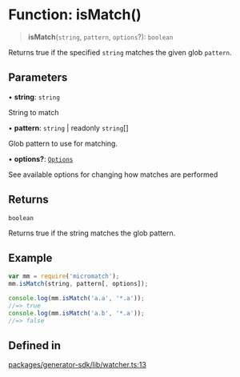 # Function: isMatch()

> **isMatch**(`string`, `pattern`, `options`?): `boolean`

Returns true if the specified `string` matches the given glob `pattern`.

## Parameters

• **string**: `string`

String to match

• **pattern**: `string` \| readonly `string`[]

Glob pattern to use for matching.

• **options?**: [`Options`](../namespaces/micromatch/interfaces/Options.md)

See available options for changing how matches are performed

## Returns

`boolean`

Returns true if the string matches the glob pattern.

## Example

```js
var mm = require('micromatch');
mm.isMatch(string, pattern[, options]);

console.log(mm.isMatch('a.a', '*.a'));
//=> true
console.log(mm.isMatch('a.b', '*.a'));
//=> false
```

## Defined in

[packages/generator-sdk/lib/watcher.ts:13](https://github.com/andreisergiu98/baeta/blob/e352a1ec749c5b23df693f5f8373ac0b75347349/packages/generator-sdk/lib/watcher.ts#L13)
